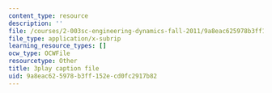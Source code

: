 ```yaml
---
content_type: resource
description: ''
file: /courses/2-003sc-engineering-dynamics-fall-2011/9a8eac625978b3ff152ecd0fc2917b82_ZNVvYg1FOPk.srt
file_type: application/x-subrip
learning_resource_types: []
ocw_type: OCWFile
resourcetype: Other
title: 3play caption file
uid: 9a8eac62-5978-b3ff-152e-cd0fc2917b82
---
```

